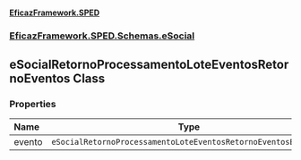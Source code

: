 #### [EficazFramework.SPED](EficazFrameworkSPED.md 'EficazFramework SPED')
### [EficazFramework.SPED.Schemas.eSocial](EficazFramework.SPED.Schemas.eSocial.md 'EficazFramework.SPED.Schemas.eSocial')

## eSocialRetornoProcessamentoLoteEventosRetornoEventos Class
### Properties

| Name | Type | |
| :--- | :---: | :--- |
| evento | `eSocialRetornoProcessamentoLoteEventosRetornoEventosEvento[]` |  |
